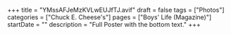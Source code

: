 +++
title = "YMssAFJeMzKVLwEUJfTJ.avif"
draft = false
tags = ["Photos"]
categories = ["Chuck E. Cheese's"]
pages = ["Boys' Life (Magazine)"]
startDate = ""
description = "Full Poster with the bottom text."
+++
